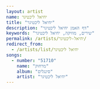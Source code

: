 ```yaml
---
layout: artist
name: יחיאל ליכטיגר
title: "יחיאל ליכטיגר"
description: "דף האמן יחיאל ליכטיגר"
keywords: "שירים, מוזיקה, יחיאל ליכטיגר"
permalink: /artists/יחיאל-ליכטיגר/
redirect_from:
  - /artists/list/יחיאל ליכטיגר
songs:
  - number: "51710"
    name: "מרחוק"
    album: "סינגלים"
    artist: "יחיאל ליכטיגר"
---
```

